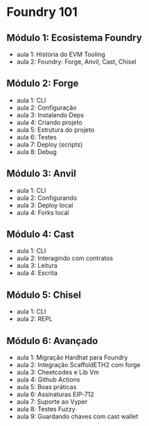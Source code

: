 # Foundry 101

## Módulo 1: Ecosistema Foundry

- aula 1: História do EVM Tooling
- aula 2: Foundry: Forge, Anvil, Cast, Chisel

## Módulo 2: Forge

- aula 1: CLI
- aula 2: Configuração
- aula 3: Instalando Deps
- aula 4: Criando projeto
- aula 5: Estrutura do projeto
- aula 6: Testes
- aula 7: Deploy (scripts)
- aula 8: Debug

## Módulo 3: Anvil

- aula 1: CLI
- aula 2: Configurando
- aula 3: Deploy local
- aula 4: Forks local

## Módulo 4: Cast

- aula 1: CLI
- aula 2: Interagindo com contratos
- aula 3: Leitura
- aula 4: Escrita

## Módulo 5: Chisel

- aula 1: CLI
- aula 2: REPL

## Módulo 6: Avançado

- aula 1: Migração Hardhat para Foundry
- aula 2: Integração ScaffoldETH2 com forge
- aula 3: Cheetcodes e Lib Vm
- aula 4: Github Actions
- aula 5: Boas práticas
- aula 6: Assinaturas EIP-712
- aula 7: Suporte ao Vyper
- aula 8: Testes Fuzzy
- aula 9: Guardando chaves com cast wallet
